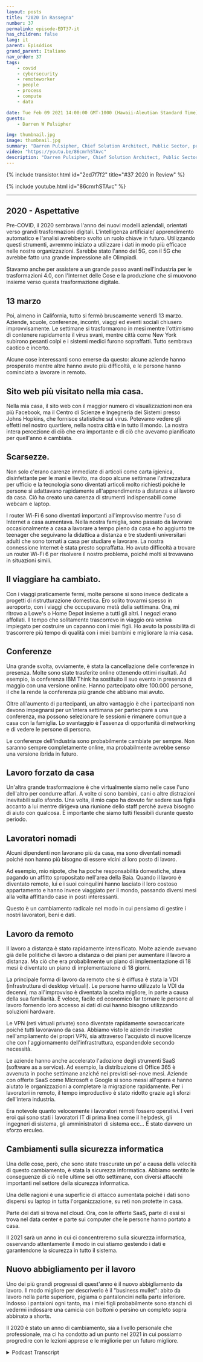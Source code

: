 ```yaml
---
layout: posts
title: "2020 in Rassegna"
number: 37
permalink: episode-EDT37-it
has_children: false
lang: it
parent: Episódios
grand_parent: Italiano
nav_order: 37
tags:
    - covid
    - cybersecurity
    - remoteworker
    - people
    - process
    - compute
    - data

date: Tue Feb 09 2021 14:00:00 GMT-1000 (Hawaii-Aleutian Standard Time)
guests:
    - Darren W Pulsipher

img: thumbnail.jpg
image: thumbnail.jpg
summary: "Darren Pulsipher, Chief Solution Architect, Public Sector, presso Intel riflette sugli sconvolgimenti, i cambiamenti e gli adattamenti che la pandemia COVID-19 ha portato nel 2020."
video: "https://youtu.be/86cmrhSTAvc"
description: "Darren Pulsipher, Chief Solution Architect, Public Sector, presso Intel riflette sugli sconvolgimenti, i cambiamenti e gli adattamenti che la pandemia COVID-19 ha portato nel 2020."
---
```


<div>
{% include transistor.html id="2ed7f7f2" title="#37 2020 in Review" %}

{% include youtube.html id="86cmrhSTAvc" %}
</div>

---

## 2020 - Aspettative

Pre-COVID, il 2020 sembrava l'anno dei nuovi modelli aziendali, orientati verso grandi trasformazioni digitali. L'intelligenza artificiale/ apprendimento automatico e l'analisi avrebbero svolto un ruolo chiave in futuro. Utilizzando questi strumenti, avremmo iniziato a utilizzare i dati in modo più efficace nelle nostre organizzazioni. Sarebbe stato l'anno del 5G, con il 5G che avrebbe fatto una grande impressione alle Olimpiadi.

Stavamo anche per assistere a un grande passo avanti nell'industria per le trasformazioni 4.0, con l'Internet delle Cose e la produzione che si muovono insieme verso questa trasformazione digitale.

## 13 marzo

Poi, almeno in California, tutto si fermò bruscamente venerdì 13 marzo. Aziende, scuole, conferenze, incontri, viaggi ed eventi sociali chiusero improvvisamente. Le settimane si trasformarono in mesi mentre l'ottimismo di contenere rapidamente il virus svanì, mentre città come New York subirono pesanti colpi e i sistemi medici furono sopraffatti. Tutto sembrava caotico e incerto.

Alcune cose interessanti sono emerse da questo: alcune aziende hanno prosperato mentre altre hanno avuto più difficoltà, e le persone hanno cominciato a lavorare in remoto.

## Sito web più visitato nella mia casa.

Nella mia casa, il sito web con il maggior numero di visualizzazioni non era più Facebook, ma il Centro di Scienze e Ingegneria dei Sistemi presso Johns Hopkins, che fornisce statistiche sul virus. Potevamo vedere gli effetti nel nostro quartiere, nella nostra città e in tutto il mondo. La nostra intera percezione di ciò che era importante e di ciò che avevamo pianificato per quell'anno è cambiata.

## Scarsezze.

Non solo c'erano carenze immediate di articoli come carta igienica, disinfettante per le mani e lievito, ma dopo alcune settimane l'attrezzatura per ufficio e la tecnologia sono diventati articoli molto richiesti poiché le persone si adattavano rapidamente all'apprendimento a distanza e al lavoro da casa. Ciò ha creato una carenza di strumenti indispensabili come webcam e laptop.

I router Wi-Fi 6 sono diventati importanti all'improvviso mentre l'uso di Internet a casa aumentava. Nella nostra famiglia, sono passato da lavorare occasionalmente a casa a lavorare a tempo pieno da casa e ho aggiunto tre teenager che seguivano la didattica a distanza e tre studenti universitari adulti che sono tornati a casa per studiare e lavorare. La nostra connessione Internet è stata presto sopraffatta. Ho avuto difficoltà a trovare un router Wi-Fi 6 per risolvere il nostro problema, poiché molti si trovavano in situazioni simili.

## Il viaggiare ha cambiato.

Con i viaggi praticamente fermi, molte persone si sono invece dedicate a progetti di ristrutturazione domestica. Ero solito trovarmi spesso in aeroporto, con i viaggi che occupavano metà della settimana. Ora, mi ritrovo a Lowe's o Home Depot insieme a tutti gli altri. I negozi erano affollati. Il tempo che solitamente trascorrevo in viaggio ora veniva impiegato per costruire un capanno con i miei figli. Ho avuto la possibilità di trascorrere più tempo di qualità con i miei bambini e migliorare la mia casa.

## Conferenze

Una grande svolta, ovviamente, è stata la cancellazione delle conferenze in presenza. Molte sono state trasferite online ottenendo ottimi risultati. Ad esempio, la conferenza IBM Think ha sostituito il suo evento in presenza di maggio con una versione online. Hanno partecipato oltre 100.000 persone, il che la rende la conferenza più grande che abbiano mai avuto.

Oltre all'aumento di partecipanti, un altro vantaggio è che i partecipanti non devono impegnarsi per un'intera settimana per partecipare a una conferenza, ma possono selezionare le sessioni e rimanere comunque a casa con la famiglia. Lo svantaggio è l'assenza di opportunità di networking e di vedere le persone di persona.

Le conferenze dell'industria sono probabilmente cambiate per sempre. Non saranno sempre completamente online, ma probabilmente avrebbe senso una versione ibrida in futuro.

## Lavoro forzato da casa

Un'altra grande trasformazione è che virtualmente siamo nelle case l'uno dell'altro per condurre affari. A volte ci sono bambini, cani o altre distrazioni inevitabili sullo sfondo. Una volta, il mio capo ha dovuto far sedere sua figlia accanto a lui mentre dirigeva una riunione dello staff perché aveva bisogno di aiuto con qualcosa. È importante che siamo tutti flessibili durante questo periodo.

## Lavoratori nomadi

Alcuni dipendenti non lavorano più da casa, ma sono diventati nomadi poiché non hanno più bisogno di essere vicini al loro posto di lavoro.

Ad esempio, mio nipote, che ha poche responsabilità domestiche, stava pagando un affitto spropositato nell'area della Baia. Quando il lavoro è diventato remoto, lui e i suoi coinquilini hanno lasciato il loro costoso appartamento e hanno invece viaggiato per il mondo, passando diversi mesi alla volta affittando case in posti interessanti.

Questo è un cambiamento radicale nel modo in cui pensiamo di gestire i nostri lavoratori, beni e dati.

## Lavoro da remoto

Il lavoro a distanza è stato rapidamente intensificato. Molte aziende avevano già delle politiche di lavoro a distanza o dei piani per aumentare il lavoro a distanza. Ma ciò che era probabilmente un piano di implementazione di 18 mesi è diventato un piano di implementazione di 18 giorni.

La principale forma di lavoro da remoto che si è diffusa è stata la VDI (infrastruttura di desktop virtuali). Le persone hanno utilizzato la VDI da decenni, ma all'improvviso è diventata la scelta migliore, in parte a causa della sua familiarità. È veloce, facile ed economico far tornare le persone al lavoro fornendo loro accesso ai dati di cui hanno bisogno utilizzando soluzioni hardware.

Le VPN (reti virtuali private) sono diventate rapidamente sovraccaricate poiché tutti lavoravano da casa. Abbiamo visto le aziende investire nell'ampliamento dei propri VPN, sia attraverso l'acquisto di nuove licenze che con l'aggiornamento dell'infrastruttura, espandendole secondo necessità.

Le aziende hanno anche accelerato l'adozione degli strumenti SaaS (software as a service). Ad esempio, la distribuzione di Office 365 è avvenuta in poche settimane anziché nei previsti sei-nove mesi. Aziende con offerte SaaS come Microsoft e Google si sono messi all'opera e hanno aiutato le organizzazioni a completare la migrazione rapidamente. Per i lavoratori in remoto, il tempo improductivo è stato ridotto grazie agli sforzi dell'intera industria.

Era notevole quanto velocemente i lavoratori remoti fossero operativi. I veri eroi qui sono stati i lavoratori IT di prima linea come il helpdesk, gli ingegneri di sistema, gli amministratori di sistema ecc... È stato davvero un sforzo erculeo.

## Cambiamenti sulla sicurezza informatica

Una delle cose, però, che sono state trascurate un po' a causa della velocità di questo cambiamento, è stata la sicurezza informatica. Abbiamo sentito le conseguenze di ciò nelle ultime sei otto settimane, con diversi attacchi importanti nel settore della sicurezza informatica.

Una delle ragioni è una superficie di attacco aumentata poiché i dati sono dispersi su laptop in tutta l'organizzazione, su reti non protette in casa.

Parte dei dati si trova nel cloud. Ora, con le offerte SaaS, parte di essi si trova nel data center e parte sui computer che le persone hanno portato a casa.

Il 2021 sarà un anno in cui ci concentreremo sulla sicurezza informatica, osservando attentamente il modo in cui stiamo gestendo i dati e garantendone la sicurezza in tutto il sistema.

## Nuovo abbigliamento per il lavoro

Uno dei più grandi progressi di quest'anno è il nuovo abbigliamento da lavoro. Il modo migliore per descriverlo è il "business mullet": abito da lavoro nella parte superiore, pigiama o pantaloncini nella parte inferiore. Indosso i pantaloni ogni tanto, ma i miei figli probabilmente sono stanchi di vedermi indossare una camicia con bottoni o persino un completo sopra abbinato a shorts.

Il 2020 è stato un anno di cambiamento, sia a livello personale che professionale, ma ci ha condotto ad un punto nel 2021 in cui possiamo progredire con le lezioni apprese e le migliorie per un futuro migliore.



<details>
<summary> Podcast Transcript </summary>

<p></p>

</details>
